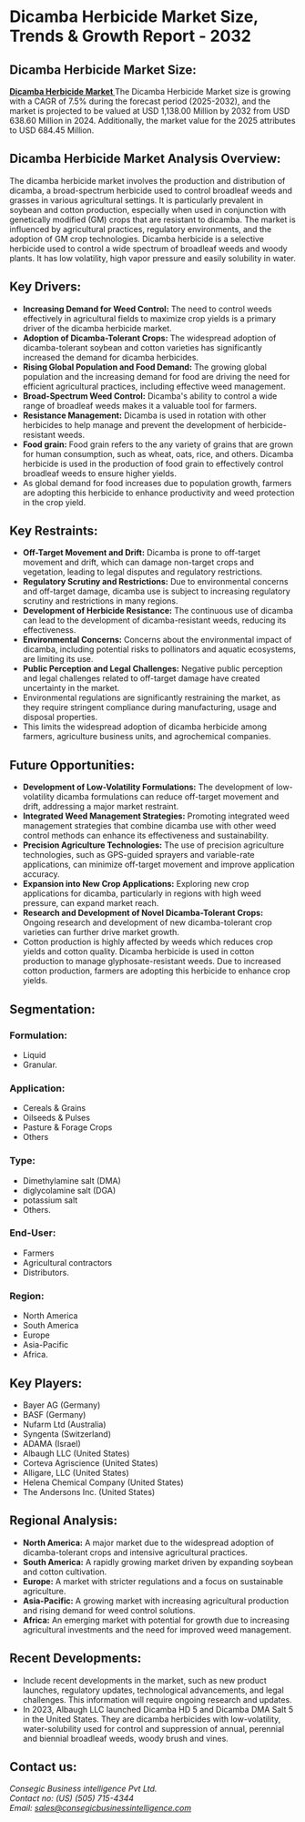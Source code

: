 # Dicamba Herbicide Market Size, Trends & Growth Report - 2032

<h2 class="text-2xl sm:text-3xl font-bold text-gray-800 mb-4">Dicamba Herbicide Market Size:</h2>
<p class="text-gray-700 leading-relaxed mb-4">
    <a href="https://www.consegicbusinessintelligence.com/dicamba-herbicide-market"><b> Dicamba Herbicide Market </b></a> The Dicamba Herbicide Market size is growing with a CAGR of 7.5% during the
    forecast period (2025-2032), and the market is projected to be valued at USD
    1,138.00 Million by 2032 from USD 638.60 Million in 2024. Additionally, the
    market value for the 2025 attributes to USD 684.45 Million.
</p>
        </section>


<h2 class="text-2xl sm:text-3xl font-bold text-gray-800 mb-4">Dicamba Herbicide Market Analysis Overview:</h2>
<p class="text-gray-700 leading-relaxed mb-4">
    The dicamba herbicide market
    involves the production and distribution of dicamba, a broad-spectrum herbicide
    used to control broadleaf weeds and grasses in various agricultural settings.
    It is particularly prevalent in soybean and cotton production, especially when
    used in conjunction with genetically modified (GM) crops that are resistant to
    dicamba. The market is influenced by agricultural practices, regulatory
    environments, and the adoption of GM crop technologies. Dicamba herbicide is a
    selective herbicide used to control a wide spectrum of broadleaf weeds and
    woody plants. It has low volatility, high vapor pressure and easily solubility
    in water.
</p>
        </section>


<h2 class="text-2xl sm:text-3xl font-bold text-gray-800 mb-4">Key Drivers:</h2>
<ul class="list-disc text-gray-700 leading-relaxed space-y-2">
    <li>
        <strong>Increasing Demand for Weed Control:</strong> The need to
        control weeds effectively in agricultural fields to maximize crop yields is a
        primary driver of the dicamba herbicide market.
    </li>
    <li>
        <strong>Adoption of Dicamba-Tolerant Crops:</strong> The
        widespread adoption of dicamba-tolerant soybean and cotton varieties has
        significantly increased the demand for dicamba herbicides.
    </li>
    <li>
        <strong>Rising Global Population and Food Demand:</strong> The
        growing global population and the increasing demand for food are driving the
        need for efficient agricultural practices, including effective weed management.
    </li>
    <li>
        <strong>Broad-Spectrum Weed Control:</strong> Dicamba's ability
        to control a wide range of broadleaf weeds makes it a valuable tool for
        farmers.
    </li>
    <li>
        <strong>Resistance Management:</strong> Dicamba is used in
        rotation with other herbicides to help manage and prevent the development of
        herbicide-resistant weeds.
    </li>
    <li>
        <strong>Food grain:</strong> Food grain refers to the any variety of grains
        that are grown for human consumption, such as wheat, oats, rice, and others.
        Dicamba herbicide is used in the production of food grain to effectively
        control broadleaf weeds to ensure higher yields.
    </li>
    <li>
        As global demand for food increases due to
        population growth, farmers are adopting this herbicide to enhance productivity
        and weed protection in the crop yield.
    </li>
</ul>
        </section>


<h2 class="text-2xl sm:text-3xl font-bold text-gray-800 mb-4">Key Restraints:</h2>
<ul class="list-disc text-gray-700 leading-relaxed space-y-2">
    <li>
        <strong>Off-Target Movement and Drift:</strong> Dicamba is prone
        to off-target movement and drift, which can damage non-target crops and
        vegetation, leading to legal disputes and regulatory restrictions.
    </li>
    <li>
        <strong>Regulatory Scrutiny and Restrictions:</strong> Due to
        environmental concerns and off-target damage, dicamba use is subject to
        increasing regulatory scrutiny and restrictions in many regions.
    </li>
    <li>
        <strong>Development of Herbicide Resistance:</strong> The
        continuous use of dicamba can lead to the development of dicamba-resistant
        weeds, reducing its effectiveness.
    </li>
    <li>
        <strong>Environmental Concerns:</strong> Concerns about the
        environmental impact of dicamba, including potential risks to pollinators and
        aquatic ecosystems, are limiting its use.
    </li>
    <li>
        <strong>Public Perception and Legal Challenges:</strong> Negative
        public perception and legal challenges related to off-target damage have
        created uncertainty in the market.
    </li>
    <li>
        Environmental regulations are significantly
        restraining the market, as they require stringent compliance during
        manufacturing, usage and disposal properties.
    </li>
    <li>
        This limits the widespread adoption of dicamba
        herbicide among farmers, agriculture business units, and agrochemical
        companies.
    </li>
</ul>
        </section>


<h2 class="text-2xl sm:text-3xl font-bold text-gray-800 mb-4">Future Opportunities:</h2>
<ul class="list-disc text-gray-700 leading-relaxed space-y-2">
    <li>
        <strong>Development of Low-Volatility Formulations:</strong> The
        development of low-volatility dicamba formulations can reduce off-target
        movement and drift, addressing a major market restraint.
    </li>
    <li>
        <strong>Integrated Weed Management Strategies:</strong> Promoting
        integrated weed management strategies that combine dicamba use with other weed
        control methods can enhance its effectiveness and sustainability.
    </li>
    <li>
        <strong>Precision Agriculture Technologies:</strong> The use of
        precision agriculture technologies, such as GPS-guided sprayers and
        variable-rate applications, can minimize off-target movement and improve
        application accuracy.
    </li>
    <li>
        <strong>Expansion into New Crop Applications:</strong> Exploring
        new crop applications for dicamba, particularly in regions with high weed
        pressure, can expand market reach.
    </li>
    <li>
        <strong>Research and Development of Novel
        Dicamba-Tolerant Crops:</strong> Ongoing research and development of new
        dicamba-tolerant crop varieties can further drive market growth.
    </li>
    <li>
        Cotton production is highly affected by weeds
        which reduces crop yields and cotton quality. Dicamba herbicide is used in
        cotton production to manage glyphosate-resistant weeds. Due to increased cotton
        production, farmers are adopting this herbicide to enhance crop yields.
    </li>
</ul>
        </section>


<h2 class="text-2xl sm:text-3xl font-bold text-gray-800 mb-4">Segmentation:</h2>
<div class="mb-4">
    <h3 class="text-xl sm:text-2xl font-bold text-gray-800 mb-2">Formulation:</h3>
    <ul class="list-disc text-gray-700 leading-relaxed space-y-1">
        <li>Liquid</li>
        <li>Granular.</li>
    </ul>
</div>
<div class="mb-4">
    <h3 class="text-xl sm:text-2xl font-bold text-gray-800 mb-2">Application:</h3>
    <ul class="list-disc text-gray-700 leading-relaxed space-y-1">
        <li>Cereals & Grains</li>
        <li>Oilseeds & Pulses</li>
        <li>Pasture & Forage Crops</li>
        <li>Others</li>
    </ul>
</div>
<div class="mb-4">
    <h3 class="text-xl sm:text-2xl font-bold text-gray-800 mb-2">Type:</h3>
    <ul class="list-disc text-gray-700 leading-relaxed space-y-1">
        <li>Dimethylamine salt (DMA)</li>
        <li>diglycolamine salt (DGA)</li>
        <li>potassium salt</li>
        <li>Others.</li>
    </ul>
</div>
<div class="mb-4">
    <h3 class="text-xl sm:text-2xl font-bold text-gray-800 mb-2">End-User:</h3>
    <ul class="list-disc text-gray-700 leading-relaxed space-y-1">
        <li>Farmers</li>
        <li>Agricultural contractors</li>
        <li>Distributors.</li>
    </ul>
</div>
<div class="mb-4">
    <h3 class="text-xl sm:text-2xl font-bold text-gray-800 mb-2">Region:</h3>
    <ul class="list-disc text-gray-700 leading-relaxed space-y-1">
        <li>North America</li>
        <li>South America</li>
        <li>Europe</li>
        <li>Asia-Pacific</li>
        <li>Africa.</li>
    </ul>
</div>
        </section>


<h2 class="text-2xl sm:text-3xl font-bold text-gray-800 mb-4">Key Players:</h2>
<ul class="list-disc text-gray-700 leading-relaxed space-y-2">
    <li>Bayer AG (Germany)</li>
    <li>BASF (Germany)</li>
    <li>Nufarm Ltd (Australia)</li>
    <li>Syngenta (Switzerland)</li>
    <li>ADAMA (Israel)</li>
    <li>Albaugh LLC (United States)</li>
    <li>Corteva Agriscience (United States)</li>
    <li>Alligare, LLC (United States)</li>
    <li>Helena Chemical Company (United States)</li>
    <li>The Andersons Inc. (United States)</li>
</ul>
        </section>


<h2 class="text-2xl sm:text-3xl font-bold text-gray-800 mb-4">Regional Analysis:</h2>
<ul class="list-disc text-gray-700 leading-relaxed space-y-2">
    <li>
        <strong>North America:</strong> A major market due to the
        widespread adoption of dicamba-tolerant crops and intensive agricultural
        practices.
    </li>
    <li>
        <strong>South America:</strong> A rapidly growing market driven
        by expanding soybean and cotton cultivation.
    </li>
    <li>
        <strong>Europe:</strong> A market with stricter regulations and a
        focus on sustainable agriculture.
    </li>
    <li>
        <strong>Asia-Pacific:</strong> A growing market with increasing
        agricultural production and rising demand for weed control solutions.
    </li>
    <li>
        <strong>Africa:</strong> An emerging market with potential for
        growth due to increasing agricultural investments and the need for improved
        weed management.
    </li>
</ul>
        </section>


<h2 class="text-2xl sm:text-3xl font-bold text-gray-800 mb-4">Recent Developments:</h2>
<ul class="list-disc text-gray-700 leading-relaxed space-y-2">
    <li>
        Include recent developments in
        the market, such as new product launches, regulatory updates, technological
        advancements, and legal challenges. This information will require ongoing
        research and updates.
    </li>
    <li>
        In 2023, Albaugh LLC launched
        Dicamba HD 5 and Dicamba DMA Salt 5 in the United States. They are dicamba
        herbicides with low-volatility, water-solubility used for control and
        suppression of annual, perennial and biennial broadleaf weeds, woody brush and
        vines.
    </li>
</ul>
        </section>


<h2 class="text-2xl sm:text-3xl font-bold text-gray-800 mb-4">Contact us:</h2>
<address class="text-gray-700 leading-relaxed not-italic">
    Consegic Business intelligence Pvt Ltd.<br>
    Contact no: (US) (505) 715-4344<br>
    Email: <a href="mailto:sales@consegicbusinessintelligence.com" class="text-blue-600 hover:underline">sales@consegicbusinessintelligence.com</a>
</address>
        </section>
    </div>
</body>
</html> 
